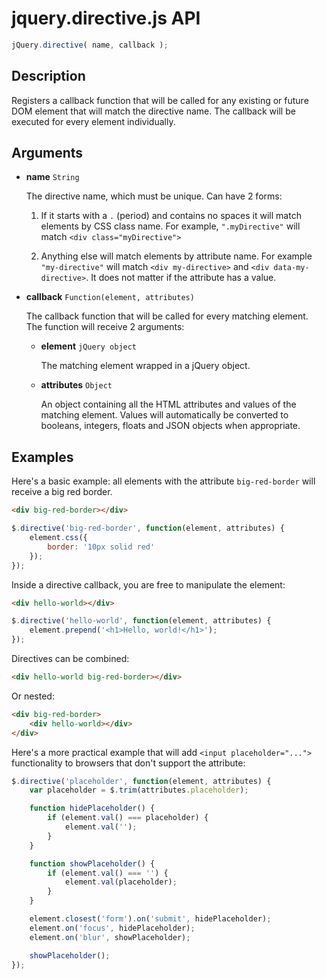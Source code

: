 # jquery.directive.js API #


```javascript
jQuery.directive( name, callback );
```

## Description

Registers a callback function that will be called for any
existing or future DOM element that will match the directive name. The callback
will be executed for every element individually.

## Arguments

* **name** `String`

  The directive name, which must be unique. Can have 2 forms:

  1. If it starts with a `.` (period) and contains no spaces
  it will match elements by CSS class name. For example,
  `".myDirective"` will match `<div class="myDirective">`

  2. Anything else will match elements by attribute name.
  For example `"my-directive"` will match `<div my-directive>`
  and `<div data-my-directive>`. It does not matter if the
  attribute has a value.

* **callback** `Function(element, attributes)`

  The callback function that will be called for every matching
  element. The function will receive 2 arguments:

  * **element** `jQuery object`

    The matching element wrapped in a jQuery object.

  * **attributes** `Object`

    An object containing all the HTML attributes and values of the matching
    element. Values will automatically be converted to booleans, integers,
    floats and JSON objects when appropriate.

## Examples

Here's a basic example: all elements with the attribute `big-red-border` will
receive a big red border.

```html
<div big-red-border></div>
```

```javascript
$.directive('big-red-border', function(element, attributes) {
    element.css({
        border: '10px solid red'
    });
});
```

Inside a directive callback, you are free to manipulate the element:

```html
<div hello-world></div>
```

```javascript
$.directive('hello-world', function(element, attributes) {
    element.prepend('<h1>Hello, world!</h1>');
});
```

Directives can be combined:

```html
<div hello-world big-red-border></div>
```

Or nested:

```html
<div big-red-border>
    <div hello-world></div>
</div>
```

Here's a more practical example that will add `<input placeholder="...">` functionality
to browsers that don't support the attribute:


```javascript
$.directive('placeholder', function(element, attributes) {
	var placeholder = $.trim(attributes.placeholder);

	function hidePlaceholder() {
		if (element.val() === placeholder) {
			element.val('');
		}
	}

	function showPlaceholder() {
		if (element.val() === '') {
			element.val(placeholder);
		}
	}

	element.closest('form').on('submit', hidePlaceholder);
	element.on('focus', hidePlaceholder);
	element.on('blur', showPlaceholder);

	showPlaceholder();
});
```
